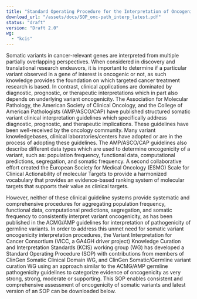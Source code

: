 ```yaml
---
title: "Standard Operating Procedure for the Interpretation of Oncogenicity of Somatic Variants"
download_url: "/assets/docs/SOP_onc-path_interp_latest.pdf"
status: "draft"
version: "Draft 2.0"
wg:
  - "kcis"
---
```

Somatic variants in cancer-relevant genes are interpreted from multiple partially overlapping perspectives. When considered in discovery and translational research endeavors, it is important to determine if a particular variant observed in a gene of interest is oncogenic or not, as such knowledge provides the foundation on which targeted cancer treatment research is based. In contrast, clinical applications are dominated by diagnostic, prognostic, or therapeutic interpretations which in part also depends on underlying variant oncogenicity. The Association for Molecular Pathology, the American Society of Clinical Oncology, and the College of American Pathologists (AMP/ASCO/CAP) have published structured somatic variant clinical interpretation guidelines which specifically address diagnostic, prognostic, and therapeutic implications. These guidelines have been well-received by the oncology community. Many variant knowledgebases, clinical laboratories/centers have adopted or are in the process of adopting these guidelines. The AMP/ASCO/CAP guidelines also describe different data types which are used to determine oncogenicity of a variant, such as: population frequency, functional data, computational predictions, segregation, and somatic frequency. A second collaborative effort created the European Society for Medical Oncology (ESMO) Scale for Clinical Actionability of molecular Targets to provide a harmonized vocabulary that provides an evidence-based ranking system of molecular targets that supports their value as clinical targets. 

However, neither of these clinical guideline systems provide systematic and comprehensive procedures for aggregating population frequency, functional data, computational predictions, segregation, and somatic frequency to consistently interpret variant oncogenicity, as has been published in the ACMG/AMP guidelines for interpretation of pathogenicity of germline variants. In order to address this unmet need for somatic variant oncogenicity interpretation procedures, the Variant Interpretation for Cancer Consortium (VICC, a GA4GH driver project) Knowledge Curation and Interpretation Standards (KCIS) working group (WG) has developed a Standard Operating Procedure (SOP) with contributions from members of ClinGen Somatic Clinical Domain WG, and ClinGen Somatic/Germline variant curation WG using an approach similar to the ACMG/AMP germline pathogenicity guidelines to categorize evidence of oncogenicity as very strong, strong, moderate or supporting. This SOP enables consistent and comprehensive assessment of oncogenicity of somatic variants and latest version of an SOP can be downloaded below.